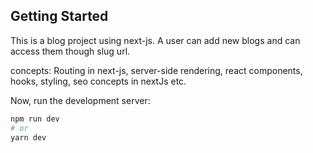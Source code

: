 
## Getting Started
This is a blog project using next-js. A user can add new blogs and can access them though slug url.

concepts: Routing in next-js, server-side rendering, react components, hooks, styling, seo concepts in nextJs etc.



Now, run the development server:

```bash
npm run dev
# or
yarn dev
```
